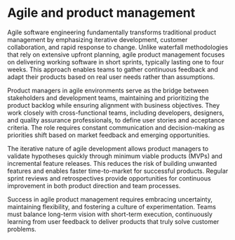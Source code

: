 # Agile and product management

Agile software engineering fundamentally transforms traditional product management by emphasizing iterative development, customer collaboration, and rapid response to change. Unlike waterfall methodologies that rely on extensive upfront planning, agile product management focuses on delivering working software in short sprints, typically lasting one to four weeks. This approach enables teams to gather continuous feedback and adapt their products based on real user needs rather than assumptions.

Product managers in agile environments serve as the bridge between stakeholders and development teams, maintaining and prioritizing the product backlog while ensuring alignment with business objectives. They work closely with cross-functional teams, including developers, designers, and quality assurance professionals, to define user stories and acceptance criteria. The role requires constant communication and decision-making as priorities shift based on market feedback and emerging opportunities.

The iterative nature of agile development allows product managers to validate hypotheses quickly through minimum viable products (MVPs) and incremental feature releases. This reduces the risk of building unwanted features and enables faster time-to-market for successful products. Regular sprint reviews and retrospectives provide opportunities for continuous improvement in both product direction and team processes.

Success in agile product management requires embracing uncertainty, maintaining flexibility, and fostering a culture of experimentation. Teams must balance long-term vision with short-term execution, continuously learning from user feedback to deliver products that truly solve customer problems.
